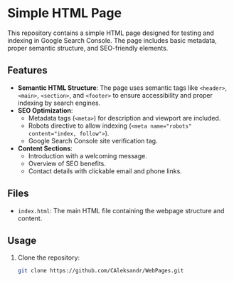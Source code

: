 # Simple HTML Page

This repository contains a simple HTML page designed for testing and indexing in Google Search Console. The page includes basic metadata, proper semantic structure, and SEO-friendly elements.

## Features

- **Semantic HTML Structure**: The page uses semantic tags like `<header>`, `<main>`, `<section>`, and `<footer>` to ensure accessibility and proper indexing by search engines.
- **SEO Optimization**: 
  - Metadata tags (`<meta>`) for description and viewport are included.
  - Robots directive to allow indexing (`<meta name="robots" content="index, follow">`).
  - Google Search Console site verification tag.
- **Content Sections**:
  - Introduction with a welcoming message.
  - Overview of SEO benefits.
  - Contact details with clickable email and phone links.

## Files

- `index.html`: The main HTML file containing the webpage structure and content.

## Usage

1. Clone the repository:
   ```bash
   git clone https://github.com/CAleksandr/WebPages.git
